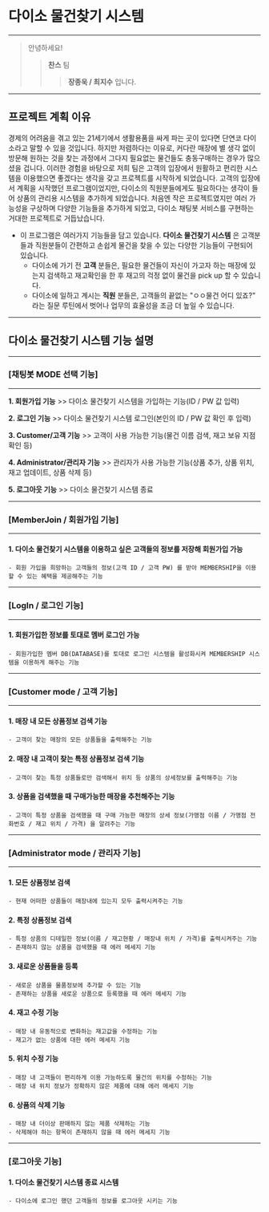 # **다이소 물건찾기 시스템**

---

>안녕하세요! 
>>**찬스** 팀 
>>>**장종욱 / 최지수** 입니다.

---

## 프로젝트 계획 이유

경제의 어려움을 겪고 있는 21세기에서 생활용품을 싸게 파는 곳이 있다면 단연코 다이소라고 말할 수 있을 것입니다. 하지만 저렴하다는 이유로, 커다란 매장에 별 생각 없이 방문해 원하는 것을 찾는 과정에서 그다지 필요없는 물건들도 충동구매하는 경우가 많으셨을 겁니다. 이러한 경험을 바탕으로 저희 팀은 고객의 입장에서 원활하고 편리한 시스템을 이용했으면 좋겠다는 생각을 갖고 프로젝트를 시작하게 되었습니다. 고객의 입장에서 계획을 시작했던 프로그램이었지만, 다이소의 직원분들에게도 필요하다는 생각이 들어 상품의 관리용 시스템을 추가하게 되었습니다. 처음엔 작은 프로젝트였지만 여러 가능성을 구상하며 다양한 기능들을 추가하게 되었고, 다이소 채팅봇 서비스를 구현하는 거대한 프로젝트로 거듭났습니다.

- 이 프로그램은 여러가지 기능들을 담고 있습니다. **다이소 물건찾기 시스템** 은 고객분들과 직원분들이 간편하고 손쉽게 물건을 찾을 수 있는 다양한 기능들이 구현되어 있습니다.
    - 다이소에 가기 전 **고객** 분들은, 필요한 물건들이 자신이 가고자 하는 매장에 있는지 검색하고 재고확인을 한 후 재고의 걱정 없이 물건을 pick up 할 수 있습니다.
    - 다이소에 일하고 계시는 **직원** 분들은, 고객들의 끝없는 "ㅇㅇ물건 어디 있죠?" 라는 질문 루틴에서 벗어나 업무의 효율성을 조금 더 높일 수 있습니다.

---

## 다이소 물건찾기 시스템 기능 설명

---

### [채팅봇 MODE 선택 기능]

---

**1. 회원가입 기능** >> 다이소 물건찾기 시스템을 가입하는 기능(ID / PW 값 입력)

**2. 로그인 기능** >> 다이소 물건찾기 시스템 로그인(본인의 ID / PW 값 확인 후 입력)

**3. Customer/고객 기능** >> 고객이 사용 가능한 기능(물건 이름 검색, 재고 보유 지점 확인 등)

**4. Administrator/관리자 기능** >> 관리자가 사용 가능한 기능(상품 추가, 상품 위치, 재고 업데이트, 상품 삭제 등)

**5. 로그아웃 기능** >> 다이소 물건찾기 시스템 종료

---

### [MemberJoin / 회원가입 기능]

---

#### 1. 다이소 물건찾기 시스템을 이용하고 싶은 고객들의 정보를 저장해 회원가입 가능
    - 회원 가입을 희망하는 고객들의 정보(고객 ID / 고객 PW) 를 받아 MEMBERSHIP을 이용할 수 있는 혜택을 제공해주는 기능

---

### [LogIn / 로그인 기능]

---

#### 1. 회원가입한 정보를 토대로 멤버 로그인 가능
    - 회원가입한 멤버 DB(DATABASE)를 토대로 로그인 시스템을 활성화시켜 MEMBERSHIP 시스템을 이용하게 해주는 기능

---

### [Customer mode / 고객 기능]

---

#### 1. 매장 내 모든 상품정보 검색 기능
    - 고객이 찾는 매장의 모든 상품들을 출력해주는 기능
#### 2. 매장 내 고객이 찾는 특정 상품정보 검색 기능
    - 고객이 찾는 특정 상품들로만 검색해서 위치 등 상품의 상세정보를 출력해주는 기능
#### 3. 상품을 검색했을 때 구매가능한 매장을 추천해주는 기능
    - 고객이 특정 상품을 검색했을 때 구매 가능한 매장의 상세 정보(가맹점 이름 / 가맹점 전화번호 / 재고 위치 / 가격) 을 알려주는 기능

---

### [Administrator mode / 관리자 기능]

---

#### 1. 모든 상품정보 검색
    - 현재 어떠한 상품들이 매장내에 있는지 모두 출력시켜주는 기능
#### 2. 특정 상품정보 검색
    - 특정 상품의 디테일한 정보(이름 / 재고현황 / 매장내 위치 / 가격)를 출력시켜주는 기능
    - 존재하지 않는 상품을 검색했을 때 에러 메세지 기능
#### 3. 새로운 상품들을 등록
    - 새로운 상품을 물품정보에 추가할 수 있는 기능
    - 존재하는 상품을 새로운 상품으로 등록했을 때 에러 메세지 기능
#### 4. 재고 수정 기능
    - 매장 내 유동적으로 변화하는 재고값을 수정하는 기능
    - 재고가 없는 상품에 대한 에러 메세지 기능
#### 5. 위치 수정 기능
    - 매장 내 고객들이 편리하게 이용 가능하도록 물건의 위치를 수정하는 기능
    - 매장 내 위치 정보가 정확하지 않은 제품에 대해 에러 메세지 기능
#### 6. 상품의 삭제 기능
    - 매장 내 더이상 판매하지 않는 제품 삭제하는 기능
    - 삭제해야 하는 항목이 존재하지 않을 때 에러 메세지 기능

---

### [로그아웃 기능]

#### 1. 다이소 물건찾기 시스템 종료 시스템
    - 다이소에 로그인 했던 고객들의 정보를 로그아웃 시키는 기능
